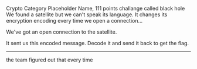 Crypto Category Placeholder Name, 111 points
challange called black hole
We found a satellite but we can't speak its language. It changes its encryption encoding every time we open a connection...

We've got an open connection to the satellite.

It sent us this encoded message. Decode it and send it back to get the flag.
____

the team figured out that every time 
